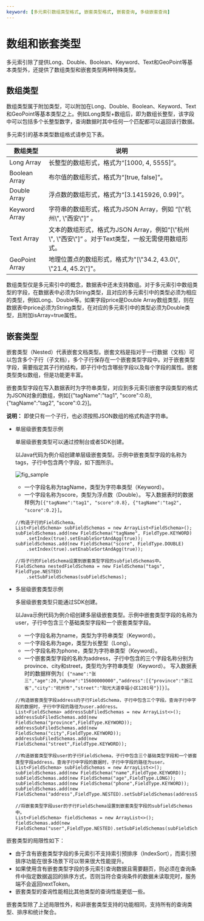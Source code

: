 ```yaml
---
keyword: [多元索引数组类型格式, 嵌套类型格式, 嵌套查询, 多级嵌套查询]
---
```


# 数组和嵌套类型

多元索引除了提供Long、Double、Boolean、Keyword、Text和GeoPoint等基本类型外，还提供了数组类型和嵌套类型两种特殊类型。

## 数组类型

数组类型属于附加类型，可以附加在Long、Double、Boolean、Keyword、Text和GeoPoint等基本类型之上。例如Long类型+数组后，即为数组长整型，该字段中可以包括多个长整型数字，查询数据时其中任何一个匹配都可以返回该行数据。

多元索引的基本类型数组格式请参见下表。

|数组类型|说明|
|----|--|
|Long Array|长整型的数组形式，格式为“\[1000, 4, 5555\]”。|
|Boolean Array|布尔值的数组形式，格式为“\[true, false\]”。|
|Double Array|浮点数的数组形式，格式为“\[3.1415926, 0.99\]”。|
|Keyword Array|字符串的数组形式，格式为JSON Array，例如 “\[\\"杭州\\", \\"西安\\"\]” 。|
|Text Array|文本的数组形式，格式为JSON Array，例如“\[\\"杭州\\", \\"西安\\"\]” 。对于Text类型，一般无需使用数组形式。 |
|GeoPoint Array|地理位置点的数组形式，格式为"\[\\"34.2, 43.0\\", \\"21.4, 45.2\\"\]"。|

数组类型仅是多元索引中的概念，数据表中还未支持数组。对于多元索引中数组类型的字段，在数据表中必须为String类型，且对应的多元索引中的类型必须为相应的类型，例如Long、Double等。如果字段price是Double Array数组类型，则在数据表中price必须为String类型，在对应的多元索引中的类型必须为Double类型，且附加isArray=true属性。

## 嵌套类型

嵌套类型（Nested）代表嵌套文档类型。嵌套文档是指对于一行数据（文档）可以包含多个子行（子文档），多个子行保存在一个嵌套类型字段中。对于嵌套类型字段，需要指定其子行的结构，即子行中包含哪些字段以及每个字段的属性。嵌套类型类似数组，但是功能更丰富。

嵌套类型字段在写入数据表时为字符串类型，对应到多元索引嵌套字段类型的格式为JSON对象的数组，例如\[\{"tagName":"tag1", "score":0.8\}, \{"tagName":"tag2", "score":0.2\}\]。

**说明：** 即使只有一个子行，也必须按照JSON数组的格式构造字符串。

-   单层级嵌套类型示例

    单层级嵌套类型可以通过控制台或者SDK创建。

    以Java代码为例介绍创建单层级嵌套类型。示例中嵌套类型字段的名称为tags，子行中包含两个字段，如下图所示。

    ![fig_sample](https://static-aliyun-doc.oss-accelerate.aliyuncs.com/assets/img/zh-CN/6185250161/p217454.png)

    -   一个字段名称为tagName，类型为字符串类型（Keyword）。
    -   一个字段名称为score，类型为浮点数（Double）。
    写入数据表时的数据样例为`[{"tagName":"tag1", "score":0.8}, {"tagName":"tag2", "score":0.2}]`。

    ```
    //构造子行的FieldSchema。
    List<FieldSchema> subFieldSchemas = new ArrayList<FieldSchema>();
    subFieldSchemas.add(new FieldSchema("tagName", FieldType.KEYWORD)
        .setIndex(true).setEnableSortAndAgg(true));
    subFieldSchemas.add(new FieldSchema("score", FieldType.DOUBLE)
        .setIndex(true).setEnableSortAndAgg(true));
    
    //将子行的FieldSchema设置到嵌套类型字段的subfieldSchemas中。
    FieldSchema nestedFieldSchema = new FieldSchema("tags", FieldType.NESTED)
        .setSubFieldSchemas(subFieldSchemas);
    ```

-   多层级嵌套类型示例

    多层级嵌套类型只能通过SDK创建。

    以Java示例代码为例介绍创建多层级嵌套类型。示例中嵌套类型字段的名称为user，子行中包含三个基础类型字段和一个嵌套类型字段。

    -   一个字段名称为name，类型为字符串类型（Keyword）。
    -   一个字段名称为age，类型为长整型（Long）。
    -   一个字段名称为phone，类型为字符串类型（Keyword）。
    -   一个嵌套类型字段的名称为address，子行中包含的三个字段名称分别为province、city和street，类型均为字符串类型（Keyword）。
    写入数据表时的数据样例为`[ {"name":"张三","age":20,"phone":"15600000000","address":[{"province":"浙江省","city":"杭州市","street":"阳光大道幸福小区1201号"}]}]`。

    ```
    //构造嵌套类型字段address的子行FieldSchema，子行中包含三个字段。查询子行中字段的数据时，子行中字段的路径为user.address。
    List<FieldSchema> addressSubFiledSchemas = new ArrayList<>();
    addressSubFiledSchemas.add(new FieldSchema("province",FieldType.KEYWORD));
    addressSubFiledSchemas.add(new FieldSchema("city",FieldType.KEYWORD));
    addressSubFiledSchemas.add(new FieldSchema("street",FieldType.KEYWORD));
    
    //构造嵌套类型字段user的子行FieldSchema，子行中包含三个基础类型字段和一个嵌套类型字段address。查询子行中字段的数据时，子行中字段的路径为user。
    List<FieldSchema> subFieldSchemas = new ArrayList<>();
    subFieldSchemas.add(new FieldSchema("name",FieldType.KEYWORD));
    subFieldSchemas.add(new FieldSchema("age",FieldType.LONG));
    subFieldSchemas.add(new FieldSchema("phone",FieldType.KEYWORD));
    subFieldSchemas.add(new FieldSchema("address",FieldType.NESTED).setSubFieldSchemas(addressSubFiledSchemas));
    
    //将嵌套类型字段user的子行FieldSchema设置到嵌套类型字段的subfieldSchemas中。
    List<FieldSchema> fieldSchemas = new ArrayList<>();
    fieldSchemas.add(new FieldSchema("user",FieldType.NESTED).setSubFieldSchemas(subFieldSchemas));
    ```


嵌套类型的局限性如下：

-   由于含有嵌套类型字段的多元索引不支持索引预排序（IndexSort），而索引预排序功能在很多场景下可以带来很大性能提升。
-   如果使用含有嵌套类型字段的多元索引查询数据且需要翻页，则必须在查询条件中指定数据返回的排序方式，否则当符合查询条件的数据未读取完时，服务端不会返回nextToken。
-   嵌套类型的查询性能相比其他类型的查询性能更低一些。

嵌套类型除了上述局限性外，和非嵌套类型支持的功能相同，支持所有的查询类型、排序和统计聚合。

